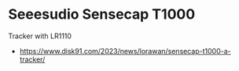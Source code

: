 # Seeesudio Sensecap T1000 

Tracker with LR1110

* https://www.disk91.com/2023/news/lorawan/sensecap-t1000-a-tracker/
